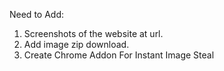 Need to Add:

1. Screenshots of the website at url.
2. Add image zip download.
3. Create Chrome Addon For Instant Image Steal
